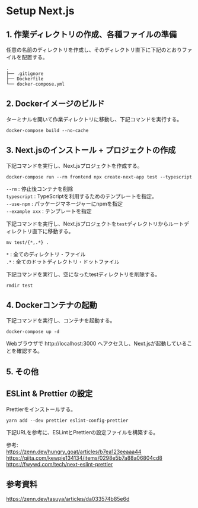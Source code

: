 # Setup Next.js

## 1. 作業ディレクトリの作成、各種ファイルの準備

任意の名前のディレクトリを作成し、そのディレクトリ直下に下記のとおりファイルを配置する。
```
.
├── .gitignore
├── Dockerfile
└── docker-compose.yml
```

## 2. Dockerイメージのビルド

ターミナルを開いて作業ディレクトリに移動し、下記コマンドを実行する。<br>
```
docker-compose build --no-cache
```

## 3. Next.jsのインストール + プロジェクトの作成

下記コマンドを実行し、Next.jsプロジェクトを作成する。
```
docker-compose run --rm frontend npx create-next-app test --typescript
```
`--rm` : 停止後コンテナを削除<br>
`typescript` : TypeScriptを利用するためのテンプレートを指定。<br>
`--use-npm` : パッケージマネージャーにnpmを指定<br>
`--example xxx` : テンプレートを指定<br>

下記コマンドを実行し、Next.jsプロジェクトを`test`ディレクトリからルートディレクトリ直下に移動する。
```
mv test/{*,.*} .
```
`*` : 全てのディレクトリ・ファイル<br>
`.*` : 全てのドットディレクトリ・ドットファイル<br>

下記コマンドを実行し、空になったtestディレクトリを削除する。
```
rmdir test
```

## 4. Dockerコンテナの起動

下記コマンドを実行し、コンテナを起動する。
```
docker-compose up -d
```
Webブラウザで http://localhost:3000 へアクセスし、Next.jsが起動していることを確認する。

## 5. その他

## ESLint & Prettier の設定

Prettierをインストールする。
```
yarn add --dev prettier eslint-config-prettier
```

下記URLを参考に、ESLintとPrettierの設定ファイルを構築する。

参考:<br>
https://zenn.dev/hungry_goat/articles/b7ea123eeaaa44<br>
https://qiita.com/kewpie134134/items/0298e5b7a88a06804cd8<br>
https://fwywd.com/tech/next-eslint-prettier<br>

## 参考資料

https://zenn.dev/tasuya/articles/da033574b85e6d<br>
